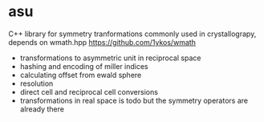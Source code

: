 # asu
C++ library for symmetry tranformations commonly used in crystallograpy, depends on wmath.hpp https://github.com/1ykos/wmath

* transformations to asymmetric unit in reciprocal space
* hashing and encoding of miller indices
* calculating offset from ewald sphere
* resolution
* direct cell and reciprocal cell conversions
* transformations in real space is todo but the symmetry operators are already there
